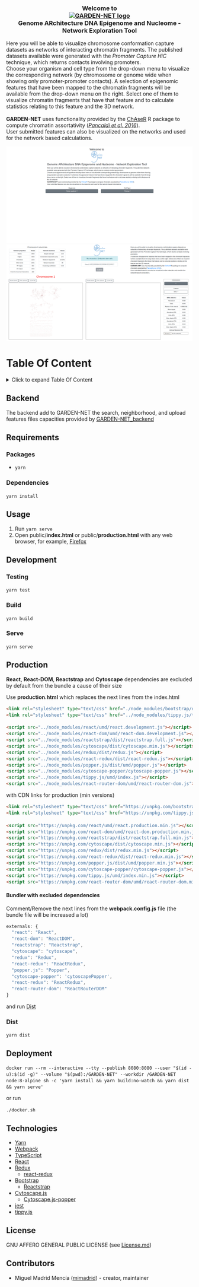 <center>
  <h3 className="text-center">Welcome to
  <br/>
  <a href="https://github.com/VeraPancaldiLab/GARDEN-NET" target="_blank">
  <img src="public/images/garden-net.png" width="120" height="120" alt="GARDEN-NET logo"/>
  </a>
  <br/>
  Genome ARchitecture DNA Epigenome and Nucleome - Network Exploration Tool</h3>
</center>
  <span>
  Here you will be able to visualize chromosome conformation capture datasets as networks of interacting chromatin fragments. The published datasets available were generated with the <em>Promoter Capture HiC</em> technique, which returns contacts involving promoters.
  </span>
  <br />
  Choose your organism and cell type from the drop-down menu to visualize the corresponding network (by chromosome or genome wide when showing only promoter-promoter contacts). A selection of epigenomic features that have been mapped to the chromatin fragments will be available from the drop-down menu on the right. Select one of them to visualize chromatin fragments that have that feature and to calculate statistics relating to this feature and the 3D network.
  <br />
  <br />
  <span>
  <b>GARDEN-NET</b> uses functionality provided by the <a href="https://bitbucket.org/eraineri/chaser" target="_blank">ChAseR</a> R package to compute chromatin assortativity (<em><a href="https://genomebiology.biomedcentral.com/articles/10.1186/s13059-016-1003-3" target="_blank">Pancaldi et al. 2016</a></em>).
  </span>
  <br />
  User submitted features can also be visualized on the networks and used for the network based calculations.


[![Portal](./public/images/portal.png)](https://pancaldi.bsc.es/garden-net)
[![Screenshot](./public/images/screenshot.png)](https://pancaldi.bsc.es/garden-net)

# Table Of Content

<details>
<summary>Click to expand Table Of Content</summary>
<ul>
    <li><a href="#table-of-content">Table Of Content</a></li>
    <li><a href="#backend">Backend</a></li>
    <li><a href="#requirements">Requirements</a><ul>
      <li><a href="#packages">Packages</a></li>
      <li><a href="#dependencies">Dependencies</a></li>
    </ul></li>
    <li><a href="#usage">Usage</a></li>
    <li><a href="#development">Development</a><ul>
      <li><a href="#testing">Testing</a></li>
      <li><a href="#build">Build</a></li>
      <li><a href="#serve">Serve</a></li>
    </ul></li>
    <li><a href="#production">Production</a><ul>
        <li><a href="#bundler-with-excluded-dependencies">Bundler with excluded dependencies</a></li>
      </ul></li>
      <li><a href="#dist">Dist</a></li>
    </ul></li>
    <li><a href="#deployment">Deployment</a></li>
    <li><a href="#technologies">Technologies</a></li>
    <li><a href="#license">License</a></li>
    <li><a href="#contributors">Contributors</a></li>
  </ul></li>
</ul>
</details>

## Backend
The backend add to GARDEN-NET the search, neighborhood, and upload features files capacities provided by [GARDEN-NET_backend](https://github.com/VeraPancaldiLab/GARDEN-NET_backend)

## Requirements

### Packages
- `yarn`

### Dependencies
`yarn install`

## Usage
1. Run `yarn serve`
2. Open public/**index.html** or public/**production.html** with any web browser, for example, [Firefox](https://www.mozilla.org/)

## Development

### Testing
`yarn test`

### Build
`yarn build`

### Serve
`yarn serve`

## Production
**React**, **React-DOM**, **Reactstrap** and **Cytoscape** dependencies are excluded by default from the bundle a cause of their size

Use **production.html** which replaces the next lines from the index.html
```html
<link rel="stylesheet" type="text/css" href="./node_modules/bootstrap/dist/css/bootstrap.min.css">
<link rel="stylesheet" type="text/css" href="../node_modules/tippy.js/themes/light-border.css">

<script src="../node_modules/react/umd/react.development.js"></script>
<script src="../node_modules/react-dom/umd/react-dom.development.js"></script>
<script src="../node_modules/reactstrap/dist/reactstrap.full.js"></script>
<script src="../node_modules/cytoscape/dist/cytoscape.min.js"></script>
<script src="../node_modules/redux/dist/redux.js"></script>
<script src="../node_modules/react-redux/dist/react-redux.js"></script>
<script src="../node_modules/popper.js/dist/umd/popper.js"></script>
<script src="../node_modules/cytoscape-popper/cytoscape-popper.js"></script>
<script src="../node_modules/tippy.js/umd/index.js"></script>
<script src="../node_modules/react-router-dom/umd/react-router-dom.js"></script>
```

with CDN links for production (min versions)

```html
<link rel="stylesheet" type="text/css" href="https://unpkg.com/bootstrap/dist/css/bootstrap.min.css">
<link rel="stylesheet" type="text/css" href="https://unpkg.com/tippy.js/themes/light-border.css">

<script src="https://unpkg.com/react/umd/react.production.min.js"></script>
<script src="https://unpkg.com/react-dom/umd/react-dom.production.min.js"></script>
<script src="https://unpkg.com/reactstrap/dist/reactstrap.full.min.js"></script>
<script src="https://unpkg.com/cytoscape/dist/cytoscape.min.js"></script>
<script src="https://unpkg.com/redux/dist/redux.min.js"></script>
<script src="https://unpkg.com/react-redux/dist/react-redux.min.js"></script>
<script src="https://unpkg.com/popper.js/dist/umd/popper.min.js"></script>
<script src="https://unpkg.com/cytoscape-popper/cytoscape-popper.js"></script>
<script src="https://unpkg.com/tippy.js/umd/index.min.js"></script>
<script src="https://unpkg.com/react-router-dom/umd/react-router-dom.min.js"></script>
```

#### Bundler with excluded dependencies
Comment/Remove the next lines from the **webpack.config.js** file (the bundle file will be increased a lot)
```js
externals: {
  "react": "React",
  "react-dom": "ReactDOM",
  "reactstrap": "Reactstrap",
  "cytoscape": "cytoscape",
  "redux": "Redux",
  "react-redux": "ReactRedux",
  "popper.js": "Popper",
  "cytoscape-popper": 'cytoscapePopper',
  "react-redux": "ReactRedux",
  "react-router-dom": "ReactRouterDOM"
}
```
and run [Dist](#dist)

### Dist
`yarn dist`

## Deployment
`
docker run --rm --interactive --tty --publish 8080:8080 --user "$(id -u):$(id -g)" --volume "$(pwd):/GARDEN-NET" --workdir /GARDEN-NET node:8-alpine sh -c 'yarn install && yarn build:no-watch && yarn dist && yarn serve'
`

or run

`./docker.sh`

## Technologies
- [Yarn](https://yarnpkg.com/en/)
- [Webpack](https://webpack.js.org/)
- [TypeScript](https://www.typescriptlang.org/)
- [React](https://reactjs.org/)
- [Redux](https://redux.js.org/)
    - [react-redux](https://github.com/reduxjs/react-redux)
- [Bootstrap](https://getbootstrap.com/)
    - [Reactstrap](https://reactstrap.github.io/)
- [Cytoscape.js](http://js.cytoscape.org/)
    - [Cytoscape.js-popper](https://github.com/cytoscape/cytoscape.js-popper)
- [jest](https://jestjs.io/)
- [tippy.js](https://atomiks.github.io/tippyjs/)

## License
GNU AFFERO GENERAL PUBLIC LICENSE (see [License.md](./License.md))

## Contributors
- Miguel Madrid Mencía ([mimadrid](https://github.com/mimadrid)) - creator, maintainer
